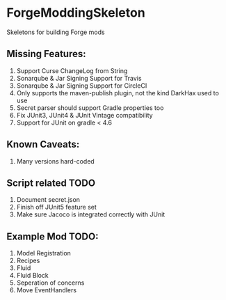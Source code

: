 # ForgeModdingSkeleton
Skeletons for building Forge mods

## Missing Features:
1) Support Curse ChangeLog from String
2) Sonarqube & Jar Signing Support for Travis
3) Sonarqube & Jar Signing Support for CircleCI
4) Only supports the maven-publish plugin, not the kind DarkHax used to use
5) Secret parser should support Gradle properties too
6) Fix JUnit3, JUnit4 & JUnit Vintage compatibility
7) Support for JUnit on gradle < 4.6

## Known Caveats:
1) Many versions hard-coded

## Script related TODO
1) Document secret.json
2) Finish off JUnit5 feature set
3) Make sure Jacoco is integrated correctly with JUnit

## Example Mod TODO:
1) Model Registration
2) Recipes
3) Fluid
4) Fluid Block
5) Seperation of concerns
6) Move EventHandlers
